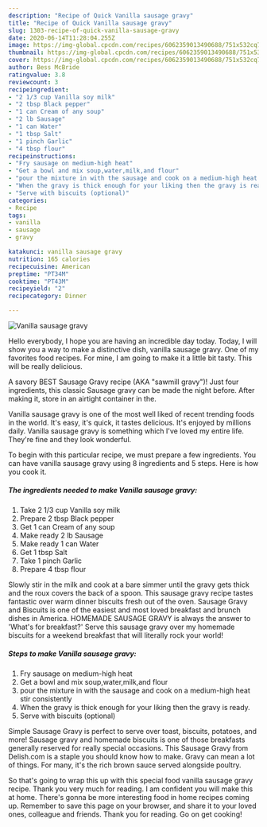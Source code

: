```yaml
---
description: "Recipe of Quick Vanilla sausage gravy"
title: "Recipe of Quick Vanilla sausage gravy"
slug: 1303-recipe-of-quick-vanilla-sausage-gravy
date: 2020-06-14T11:28:04.255Z
image: https://img-global.cpcdn.com/recipes/6062359013490688/751x532cq70/vanilla-sausage-gravy-recipe-main-photo.jpg
thumbnail: https://img-global.cpcdn.com/recipes/6062359013490688/751x532cq70/vanilla-sausage-gravy-recipe-main-photo.jpg
cover: https://img-global.cpcdn.com/recipes/6062359013490688/751x532cq70/vanilla-sausage-gravy-recipe-main-photo.jpg
author: Bess McBride
ratingvalue: 3.8
reviewcount: 3
recipeingredient:
- "2 1/3 cup Vanilla soy milk"
- "2 tbsp Black pepper"
- "1 can Cream of any soup"
- "2 lb Sausage"
- "1 can Water"
- "1 tbsp Salt"
- "1 pinch Garlic"
- "4 tbsp flour"
recipeinstructions:
- "Fry sausage on medium-high heat"
- "Get a bowl and mix soup,water,milk,and flour"
- "pour the mixture in with the sausage and cook on a medium-high heat stir consistently"
- "When the gravy is thick enough for your liking then the gravy is ready."
- "Serve with biscuits (optional)"
categories:
- Recipe
tags:
- vanilla
- sausage
- gravy

katakunci: vanilla sausage gravy 
nutrition: 165 calories
recipecuisine: American
preptime: "PT34M"
cooktime: "PT43M"
recipeyield: "2"
recipecategory: Dinner

---
```



![Vanilla sausage gravy](https://img-global.cpcdn.com/recipes/6062359013490688/751x532cq70/vanilla-sausage-gravy-recipe-main-photo.jpg)

Hello everybody, I hope you are having an incredible day today. Today, I will show you a way to make a distinctive dish, vanilla sausage gravy. One of my favorites food recipes. For mine, I am going to make it a little bit tasty. This will be really delicious.

A savory BEST Sausage Gravy recipe (AKA &#34;sawmill gravy&#34;)! Just four ingredients, this classic Sausage gravy can be made the night before. After making it, store in an airtight container in the.

Vanilla sausage gravy is one of the most well liked of recent trending foods in the world. It's easy, it's quick, it tastes delicious. It's enjoyed by millions daily. Vanilla sausage gravy is something which I've loved my entire life. They're fine and they look wonderful.


To begin with this particular recipe, we must prepare a few ingredients. You can have vanilla sausage gravy using 8 ingredients and 5 steps. Here is how you cook it.

<!--inarticleads1-->

##### The ingredients needed to make Vanilla sausage gravy:

1. Take 2 1/3 cup Vanilla soy milk
1. Prepare 2 tbsp Black pepper
1. Get 1 can Cream of any soup
1. Make ready 2 lb Sausage
1. Make ready 1 can Water
1. Get 1 tbsp Salt
1. Take 1 pinch Garlic
1. Prepare 4 tbsp flour


Slowly stir in the milk and cook at a bare simmer until the gravy gets thick and the roux covers the back of a spoon. This sausage gravy recipe tastes fantastic over warm dinner biscuits fresh out of the oven. Sausage Gravy and Biscuits is one of the easiest and most loved breakfast and brunch dishes in America. HOMEMADE SAUSAGE GRAVY is always the answer to &#39;What&#39;s for breakfast?&#39; Serve this sausage gravy over my homemade biscuits for a weekend breakfast that will literally rock your world! 

<!--inarticleads2-->

##### Steps to make Vanilla sausage gravy:

1. Fry sausage on medium-high heat
1. Get a bowl and mix soup,water,milk,and flour
1. pour the mixture in with the sausage and cook on a medium-high heat stir consistently
1. When the gravy is thick enough for your liking then the gravy is ready.
1. Serve with biscuits (optional)


Simple Sausage Gravy is perfect to serve over toast, biscuits, potatoes, and more! Sausage gravy and homemade biscuits is one of those breakfasts generally reserved for really special occasions. This Sausage Gravy from Delish.com is a staple you should know how to make. Gravy can mean a lot of things. For many, it&#39;s the rich brown sauce served alongside poultry. 

So that's going to wrap this up with this special food vanilla sausage gravy recipe. Thank you very much for reading. I am confident you will make this at home. There's gonna be more interesting food in home recipes coming up. Remember to save this page on your browser, and share it to your loved ones, colleague and friends. Thank you for reading. Go on get cooking!
